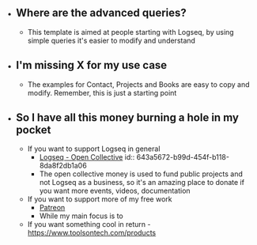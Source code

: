 - ## Where are the advanced queries?
	- This template is aimed at people starting with Logseq, by using simple queries it's easier to modify and understand
- ## I'm missing X for my use case
	- The examples for Contact, Projects and Books are easy to copy and modify. Remember, this is just a starting point
- ## So I have all this money burning a hole in my pocket
	- If you want to support Logseq in general
		- [Logseq - Open Collective](https://opencollective.com/logseq)
		  id:: 643a5672-b99d-454f-b118-8da8f2db1a06
		- The open collective money is used to fund public projects and not Logseq as a business, so it's an amazing place to donate if you want more events, videos, documentation
	- If you want to support more of my free work
		- [Patreon](https://www.patreon.com/toolsontech)
		- While my main focus is to
	- If you want something cool in return - https://www.toolsontech.com/products
